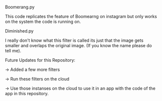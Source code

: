 Boomerang.py

This code replicates the feature of Boomearng on instagram but only works on the system the code is running on.

Diminished.py

I really don't know what this filter is called its just that the image gets smaller and overlaps the original image. (If you know the name please do tell me).

Future Updates for this Repository:

-> Added a few more filters

-> Run these filters on the cloud

-> Use those instanses on the cloud to use it in an app with the code of the app in this repository.
